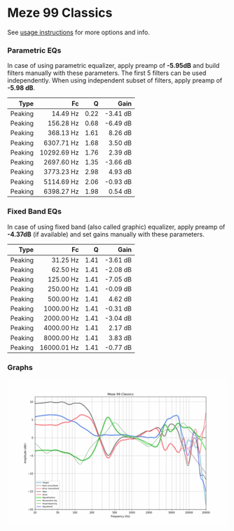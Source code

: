 # Meze 99 Classics
See [usage instructions](https://github.com/jaakkopasanen/AutoEq#usage) for more options and info.

### Parametric EQs
In case of using parametric equalizer, apply preamp of **-5.95dB** and build filters manually
with these parameters. The first 5 filters can be used independently.
When using independent subset of filters, apply preamp of **-5.98 dB**.

| Type    | Fc          |    Q | Gain     |
|--------:|------------:|-----:|---------:|
| Peaking | 14.49 Hz    | 0.22 | -3.41 dB |
| Peaking | 156.28 Hz   | 0.68 | -6.49 dB |
| Peaking | 368.13 Hz   | 1.61 | 8.26 dB  |
| Peaking | 6307.71 Hz  | 1.68 | 3.50 dB  |
| Peaking | 10292.69 Hz | 1.76 | 2.39 dB  |
| Peaking | 2697.60 Hz  | 1.35 | -3.66 dB |
| Peaking | 3773.23 Hz  | 2.98 | 4.93 dB  |
| Peaking | 5114.69 Hz  | 2.06 | -0.93 dB |
| Peaking | 6398.27 Hz  | 1.98 | 0.54 dB  |

### Fixed Band EQs
In case of using fixed band (also called graphic) equalizer, apply preamp of **-4.37dB**
(if available) and set gains manually with these parameters.

| Type    | Fc          |    Q | Gain     |
|--------:|------------:|-----:|---------:|
| Peaking | 31.25 Hz    | 1.41 | -3.61 dB |
| Peaking | 62.50 Hz    | 1.41 | -2.08 dB |
| Peaking | 125.00 Hz   | 1.41 | -7.05 dB |
| Peaking | 250.00 Hz   | 1.41 | -0.09 dB |
| Peaking | 500.00 Hz   | 1.41 | 4.62 dB  |
| Peaking | 1000.00 Hz  | 1.41 | -0.31 dB |
| Peaking | 2000.00 Hz  | 1.41 | -3.04 dB |
| Peaking | 4000.00 Hz  | 1.41 | 2.17 dB  |
| Peaking | 8000.00 Hz  | 1.41 | 3.83 dB  |
| Peaking | 16000.01 Hz | 1.41 | -0.77 dB |

### Graphs
![](./Meze%2099%20Classics.png)